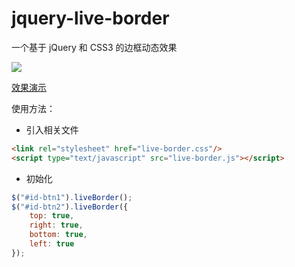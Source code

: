 # jquery-live-border

一个基于 jQuery 和 CSS3 的边框动态效果

![](http://z4none-me.qiniudn.com/live-border.gif)

[效果演示](http://github.z4none.me/jquery-live-border/demo.html)

使用方法：

* 引入相关文件
```html
<link rel="stylesheet" href="live-border.css"/>
<script type="text/javascript" src="live-border.js"></script>
```
* 初始化
```JavaScript
$("#id-btn1").liveBorder();
$("#id-btn2").liveBorder({
    top: true, 
    right: true, 
    bottom: true, 
    left: true
});
```
